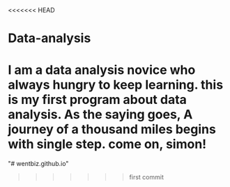 <<<<<<< HEAD
# Data-analysis
I am a data analysis novice who always hungry to keep learning. this is my first program about data analysis. As the saying goes, A journey of a thousand miles begins with single step. come on, simon!
=======
"# wentbiz.github.io" 
>>>>>>> first commit
